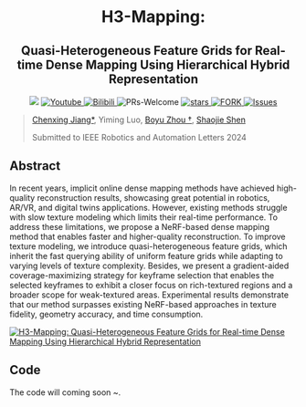 
# <div align = "center"> H3-Mapping: </div>

## <div align = "center"> Quasi-Heterogeneous Feature Grids for Real-time Dense Mapping Using Hierarchical Hybrid Representation</div>

<div align="center">
<a href="https://arxiv.org/abs/2403.10821"><img src="https://img.shields.io/badge/ArXiv-2403.10821-004088.svg"/></a>
<a href="https://youtu.be/VtQGvuDZSec">
<img alt="Youtube" src="https://img.shields.io/badge/Video-Youtube-red"/>
</a>
<a href="https://www.bilibili.com/video/BV1By421v7S8">
<img alt="Bilibili" src="https://img.shields.io/badge/Video-Bilibili-blue"/>
</a>
<a ><img alt="PRs-Welcome" src="https://img.shields.io/badge/PRs-Welcome-red" />
</a>
<a href="https://github.com/SYSU-STAR/H3-Mapping/stargazers">
<img alt="stars" src="https://img.shields.io/github/stars/SYSU-STAR/H3-Mapping" />
</a>
<a href="https://github.com/SYSU-STAR/H3-Mapping/network/members">
<img alt="FORK" src="https://img.shields.io/github/forks/SYSU-STAR/H3-Mapping?color=FF8000" />
</a>
<a href="https://github.com/SYSU-STAR/H3-Mapping/issues">
<img alt="Issues" src="https://img.shields.io/github/issues/SYSU-STAR/H3-Mapping?color=0088ff"/>
</a>
</div>

> [Chenxing Jiang*](https://jiang-cx.github.io/), Yiming Luo, [Boyu Zhou †](http://sysu-star.com/people/), [Shaojie Shen](https://uav.hkust.edu.hk/group/)
>
> Submitted to IEEE Robotics and Automation Letters 2024

## Abstract

In recent years, implicit online dense mapping methods have achieved high-quality reconstruction results, showcasing great potential in robotics, AR/VR, and digital twins applications. However, existing methods struggle with slow texture modeling which limits their real-time performance. To address these limitations, we propose a NeRF-based dense mapping method that enables faster and higher-quality reconstruction. To improve texture modeling, we introduce quasi-heterogeneous feature grids, which inherit the fast querying ability of uniform feature grids while adapting to varying levels of texture complexity. Besides, we present a gradient-aided coverage-maximizing strategy for keyframe selection that enables the selected keyframes to exhibit a closer focus on rich-textured regions and a broader scope for weak-textured areas. Experimental results demonstrate that our method surpasses existing NeRF-based approaches in texture fidelity, geometry accuracy, and time consumption. 

[![H3-Mapping: Quasi-Heterogeneous Feature Grids for Real-time Dense Mapping Using Hierarchical Hybrid Representation](https://res.cloudinary.com/marcomontalbano/image/upload/v1710830161/video_to_markdown/images/youtube--VtQGvuDZSec-c05b58ac6eb4c4700831b2b3070cd403.jpg)](https://www.youtube.com/watch?v=VtQGvuDZSec&t=27s "H3-Mapping: Quasi-Heterogeneous Feature Grids for Real-time Dense Mapping Using Hierarchical Hybrid Representation")

## Code
The code will coming soon ~.

